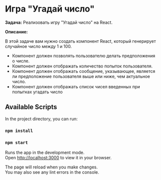 # Игра "Угадай число"

**Задача:** Реализовать игру "Угадай число" на React.

**Описание:**

В этой задаче вам нужно создать компонент React, который генерирует случайное число между 1 и 100.  
- Компонент должен позволять пользователю делать предположения о числе.
- Компонент должен отображать количество попыток пользователя.
- Компонент должен отображать сообщение, указывающее, является ли предположение пользователя выше или ниже, чем актуальное число.
- Компонент должен отображать список чисел введенных при попытках угадать число
 

## Available Scripts

In the project directory, you can run:

### `npm install`
### `npm start`

Runs the app in the development mode.\
Open [http://localhost:3000](http://localhost:3000) to view it in your browser.

The page will reload when you make changes.\
You may also see any lint errors in the console.
